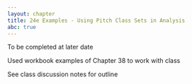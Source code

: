 ```yaml
---
layout: chapter
title: 24e Examples - Using Pitch Class Sets in Analysis
abc: true
---
```


To be completed at later date

Used workbook examples of Chapter 38 to work with class

See class discussion notes for outline